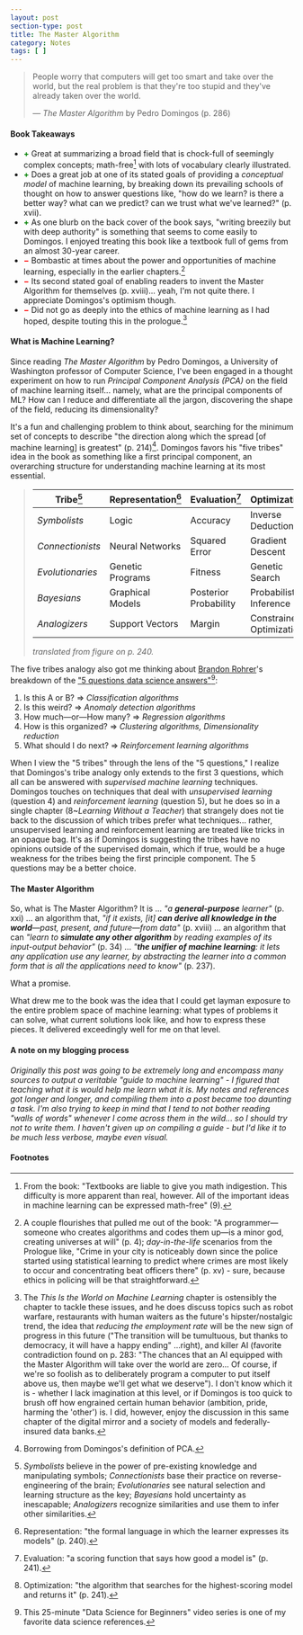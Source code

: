 ```yaml
---
layout: post
section-type: post
title: The Master Algorithm
category: Notes
tags: [ ]
---
```


> People worry that computers will get too smart and take over the world, but the real problem is that they're too stupid and they've already taken over the world.
>
> &mdash; _The Master Algorithm_ by Pedro Domingos (p. 286)

#### Book Takeaways
- <span style="color:green;">**&#43;**</span> Great at summarizing a broad field that is chock-full of seemingly complex concepts; math-free[^math-free] with lots of vocabulary clearly illustrated.
- <span style="color:green;">**&#43;**</span> Does a great job at one of its stated goals of providing a _conceptual model_ of machine learning, by breaking down its prevailing schools of thought on how to answer questions like, "how do we learn? is there a better way? what can we predict? can we trust what we've learned?" (p. xvii).
- <span style="color:green;">**&#43;**</span> As one blurb on the back cover of the book says, "writing breezily but with deep authority" is something that seems to come easily to Domingos. I enjoyed treating this book like a textbook full of gems from an almost 30-year career.
- <span style="color:red;">**&minus;**</span> Bombastic at times about the power and opportunities of machine learning, especially in the earlier chapters.[^bombastic-quotes]
- <span style="color:red;">**&minus;**</span> Its second stated goal of enabling readers to invent the Master Algorithm for themselves (p. xviii)... yeah, I'm not quite there. I appreciate Domingos's optimism though.
- <span style="color:red;">**&minus;**</span> Did not go as deeply into the ethics of machine learning as I had hoped, despite touting this in the prologue.[^ethics]

#### What is Machine Learning?

Since reading _The Master Algorithm_ by Pedro Domingos, a University of Washington professor of Computer Science, I've been engaged in a thought experiment on how to run _Principal Component Analysis (PCA)_ on the field of machine learning itself... namely, what are the principal components of ML? How can I reduce and differentiate all the jargon, discovering the shape of the field, reducing its dimensionality?

It's a fun and challenging problem to think about, searching for the minimum set of concepts to describe "the direction along which the spread [of machine learning] is greatest" (p. 214)[^pca]. Domingos favors his "five tribes" idea in the book as something like a first principal component, an overarching structure for understanding machine learning at its most essential.

>| Tribe[^t]         | Representation[^r]| Evaluation[^e]        | Optimization[^o]          |
>| ----------------- | ----------------- | --------------------- | ------------------------- |
>| _Symbolists_      | Logic             | Accuracy              | Inverse Deduction         |
>| _Connectionists_  | Neural Networks   | Squared Error         | Gradient Descent          |
>| _Evolutionaries_  | Genetic Programs  | Fitness               | Genetic Search            |
>| _Bayesians_       | Graphical Models  | Posterior Probability | Probabilistic Inference   |
>| _Analogizers_     | Support Vectors   | Margin                | Constrained Optimization  |
>
> _translated from figure on p. 240._

The five tribes analogy also got me thinking about [Brandon Rohrer](https://brohrer.github.io/blog.html)'s breakdown of the ["5 questions data science answers"](https://docs.microsoft.com/en-us/azure/machine-learning/machine-learning-data-science-for-beginners-the-5-questions-data-science-answers)[^5qs]:
1. Is this A or B? => _Classification algorithms_
2. Is this weird? => _Anomaly detection algorithms_
3. How much&mdash;or&mdash;How many? => _Regression algorithms_
4. How is this organized? => _Clustering algorithms, Dimensionality reduction_
5. What should I do next? => _Reinforcement learning algorithms_

When I view the "5 tribes" through the lens of the "5 questions," I realize that Domingos's tribe analogy only extends to the first 3 questions, which all can be answered with _supervised machine learning_ techniques. Domingos touches on techniques that deal with _unsupervised learning_ (question 4) and _reinforcement learning_ (question 5), but he does so in a single chapter (8~_Learning Without a Teacher_) that strangely does not tie back to the discussion of which tribes prefer what techniques... rather, unsupervised learning and reinforcement learning are treated like tricks in an opaque bag. It's as if Domingos is suggesting the tribes have no opinions outside of the supervised domain, which if true, would be a huge weakness for the tribes being the first principle component. The 5 questions may be a better choice.

#### The Master Algorithm

So, what is The Master Algorithm? It is ... _"a **general-purpose** learner"_ (p. xxi) ... an algorithm that, _"if it exists, [it] **can derive all knowledge in the world**&mdash;past, present, and future&mdash;from data"_ (p. xviii) ... an algorithm that can _"learn to **simulate any other algorithm** by reading examples of its input-output behavior"_ (p. 34) ... _"**the unifier of machine learning**: it lets any application use any learner, by abstracting the learner into a common form that is all the applications need to know"_ (p. 237).

What a promise.

What drew me to the book was the idea that I could get layman exposure to the entire problem space of machine learning: what types of problems it can solve, what current solutions look like, and how to express these pieces. It delivered exceedingly well for me on that level.

#### A note on my blogging process

_Originally this post was going to be extremely long and encompass many sources to output a veritable "guide to machine learning" - I figured that teaching what it is would help me learn what it is. My notes and references got longer and longer, and compiling them into a post became too daunting a task. I'm also trying to keep in mind that I tend to not bother reading "walls of words" whenever I come across them in the wild... so I should try not to write them. I haven't given up on compiling a guide - but I'd like it to be much less verbose, maybe even visual._

#### Footnotes

[^math-free]: From the book: "Textbooks are liable to give you math indigestion. This difficulty is more apparent than real, however. All of the important ideas in machine learning can be expressed math-free" (9).
[^ethics]: The _This Is the World on Machine Learning_ chapter is ostensibly the chapter to tackle these issues, and he does discuss topics such as robot warfare, restaurants with human waiters as the future's hipster/nostalgic trend, the idea that _reducing the employment rate_ will be the new sign of progress in this future ("The transition will be tumultuous, but thanks to democracy, it will have a happy ending" ...right), and killer AI (favorite contradiction found on p. 283: "The chances that an AI equipped with the Master Algorithm will take over the world are zero... Of course, if we're so foolish as to deliberately program a computer to put itself above us, then maybe we'll get what we deserve"). I don't know which it is - whether I lack imagination at this level, or if Domingos is too quick to brush off how engrained certain human behavior (ambition, pride, harming the 'other') is. I did, however, enjoy the discussion in this same chapter of the digital mirror and a society of models and federally-insured data banks.
[^bombastic-quotes]: A couple flourishes that pulled me out of the book: "A programmer&mdash;someone who creates algorithms and codes them up&mdash;is a minor god, creating universes at will" (p. 4); _day-in-the-life_ scenarios from the Prologue like, "Crime in your city is noticeably down since the police started using statistical learning to predict where crimes are most likely to occur and concentrating beat officers there" (p. xv) - sure, because ethics in policing will be that straightforward.
[^pca]: Borrowing from Domingos's definition of PCA.
[^t]: _Symbolists_ believe in the power of pre-existing knowledge and manipulating symbols; _Connectionists_ base their practice on reverse-engineering of the brain; _Evolutionaries_ see natural selection and learning structure as the key; _Bayesians_ hold uncertainty as inescapable; _Analogizers_ recognize similarities and use them to infer other similarities.
[^r]: Representation: "the formal language in which the learner expresses its models" (p. 240).
[^e]: Evaluation: "a scoring function that says how good a model is" (p. 241).
[^o]: Optimization: "the algorithm that searches for the highest-scoring model and returns it" (p. 241).
[^5qs]: This 25-minute "Data Science for Beginners" video series is one of my favorite data science references.
